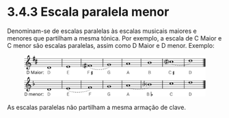 # 3.4.3 Escala paralela menor

Denominam-se de escalas paralelas às escalas musicais maiores e menores que partilham a mesma tónica. Por exemplo, a escala de C Maior e C menor são escalas paralelas, assim como D Maior e D menor. Exemplo:

<figure><img src="../../.gitbook/assets/scale_dmajor_dminor_parallel.svg" alt=""><figcaption></figcaption></figure>

As escalas paralelas não partilham a mesma armação de clave.
